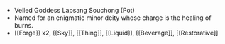 - Veiled Goddess Lapsang Souchong  (Pot)
- Named for an enigmatic minor deity whose charge is the healing of burns.
- [[Forge]] x2, [[Sky]], [[Thing]], [[Liquid]], [[Beverage]], [[Restorative]]
